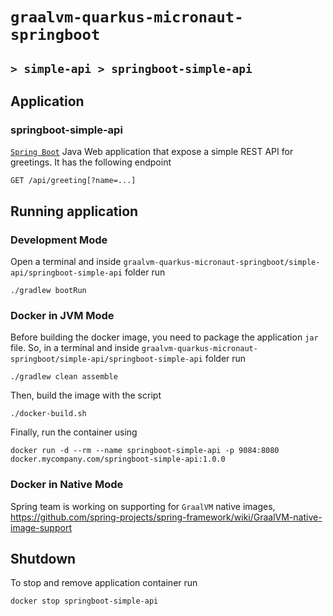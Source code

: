 # `graalvm-quarkus-micronaut-springboot`
## `> simple-api > springboot-simple-api`

## Application

### springboot-simple-api

[`Spring Boot`](https://docs.spring.io/spring-boot/docs/current/reference/htmlsingle/) Java Web application that expose
a simple REST API for greetings. It has the following endpoint
```
GET /api/greeting[?name=...]
```

## Running application

### Development Mode

Open a terminal and inside `graalvm-quarkus-micronaut-springboot/simple-api/springboot-simple-api` folder run
```
./gradlew bootRun
```

### Docker in JVM Mode

Before building the docker image, you need to package the application `jar` file. So, in a terminal and inside
`graalvm-quarkus-micronaut-springboot/simple-api/springboot-simple-api` folder run
```
./gradlew clean assemble
```

Then, build the image with the script
```
./docker-build.sh
```

Finally, run the container using
```
docker run -d --rm --name springboot-simple-api -p 9084:8080 docker.mycompany.com/springboot-simple-api:1.0.0
```

### Docker in Native Mode

Spring team is working on supporting for `GraalVM` native images, https://github.com/spring-projects/spring-framework/wiki/GraalVM-native-image-support

## Shutdown

To stop and remove application container run
```
docker stop springboot-simple-api
```
